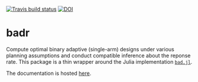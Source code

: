 <!-- badges: start -->
[![Travis build status](https://travis-ci.com/kkmann/badr.svg?branch=master)](https://travis-ci.com/kkmann/badr)
[![DOI](https://zenodo.org/badge/222827877.svg)](https://zenodo.org/badge/latestdoi/222827877)
<!-- badges: end -->


# badr

Compute optimal binary adaptive (single-arm) designs under various
planning assumptions and conduct compatible inference about the reponse rate.
This package is a thin wrapper around the Julia implementation [`bad.jl`](https://github.com/kkmann/bad.jl).

The documentation is hosted [here](https://kkmann.github.io/badr/).